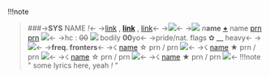 !!!note
>###->**SYS** NAME *!*<-
>->[link]() , [**link**]() , [link]()<-
->![](https://a.wattpad.com/useravatar/GoomyLover.256.685240.jpg)<-
>->![](https://gifcity.carrd.co/assets/images/gallery04/e02d81ac.gif?v=d7271437) _n_**ame** [**+**](https://rentry.co/crowtemps) name [prn prn](link) ![](https://caterpie.crd.co/assets/images/gallery32/c0809d4b.png?v=8cec5808)<-
>->hc : ~~00~~ ![](https://caterpie.crd.co/assets/images/gallery22/683e13f9.gif?v=8cec5808) bodily **00**yo<-
>->pride/nat. flags ✿ **__** heavy<-
->![](https://caterpie.crd.co/assets/images/gallery19/b9bc86af.gif?v=8cec5808)<-
>->**freq. fronters**<-
>->☇ [name](link) ☆ prn / prn ![](https://mikejima.crd.co/assets/images/shadow/71a1cb8b.gif?v=16e7e82c)<-
>->☇ [name](link) ★ prn / prn ![](https://caterpie.crd.co/assets/images/gallery25/01e0090d.gif?v=8cec5808)<-
>->☇ [name](link) ☆ prn / prn ![](https://caterpie.crd.co/assets/images/gallery22/658a97ba.gif?v=8cec5808)<-
>->☇ [name](link) ★ prn / prn ![](https://gifcity.carrd.co/assets/images/gallery07/e187982a.gif?v=d7271437)<-
!!!note " some lyrics here, yeah *!* "